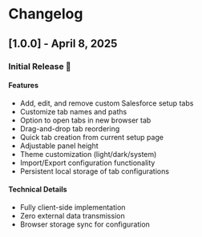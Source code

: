 # Changelog

## [1.0.0] - April 8, 2025

### Initial Release 🚀

#### Features
- Add, edit, and remove custom Salesforce setup tabs
- Customize tab names and paths
- Option to open tabs in new browser tab
- Drag-and-drop tab reordering
- Quick tab creation from current setup page
- Adjustable panel height
- Theme customization (light/dark/system)
- Import/Export configuration functionality
- Persistent local storage of tab configurations

#### Technical Details
- Fully client-side implementation
- Zero external data transmission
- Browser storage sync for configuration